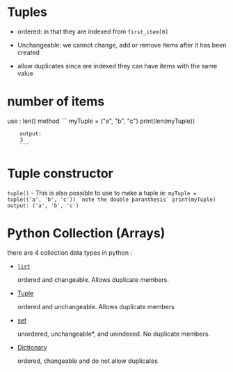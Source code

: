# Tuples

- ordered: 
    in that they are indexed from `first_item[0]`

- Unchangeable:
    we cannot  change, add or remove items after it has been created

- allow duplicates
    since are indexed they can have items with the same value

# number of items
use : 
    len() method
        ```
        myTuple = ("a", "b", "c")
        print(len(myTuple))

        output:
        3
        ```

# Tuple constructor
`tuple()` - This is also possible to use to make a tuple
ie:
    ```
    myTuple = tuple(('a', 'b', 'c')) `note the double paranthesis`
    print(myTuple)
    output:
    ('a', 'b', 'c')
    ```

# Python Collection (Arrays)

there are 4 collection data types in python :
- [`list`](https://www.w3schools.com/python/python_lists.asp)
    
    ordered and changeable. Allows duplicate members.

- [Tuple](https://www.w3schools.com/python/python_tuples.asp)
    
    ordered and unchangeable. Allows duplicate members

- [set](https://github.com/kiptoobarchok/Python/tree/main/sets)

    unordered, unchangeable*, and unindexed. No duplicate members.

- [Dictionary](https://github.com/kiptoobarchok/Python/tree/main/pythonDictionaries)

    ordered, changeable and do not allow duplicates


